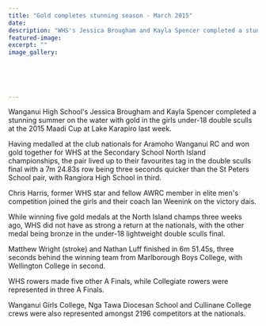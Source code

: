 ```yaml
---
title: "Gold completes stunning season - March 2015"
date: 
description: "WHS's Jessica Brougham and Kayla Spencer completed a stunning summer on the water with gold in the girls under-18 double sculls at the 2015 Maadi Cup at Lake Karapiro last week, Chronicle 30/3/15..."
featured-image: 
excerpt: ""
image_gallery:
	
	
	
	
	
---
```


<p>Wanganui High School's Jessica Brougham and Kayla Spencer completed a stunning summer on the water with gold in the girls under-18 double sculls at the 2015 Maadi Cup at Lake Karapiro last week.</p>
<p>Having medalled at the club nationals for Aramoho Wanganui RC and won gold together for WHS at the Secondary School North Island championships, the pair lived up to their favourites tag in the double sculls final with a 7m 24.83s row being three seconds quicker than the St Peters School pair, with Rangiora High School in third.</p>
<p>Chris Harris, former WHS star and fellow AWRC member in elite men's competition joined the girls and their coach Ian Weenink on the victory dais.</p>
<p>While winning five gold medals at the North Island champs three weeks ago, WHS did not have as strong a return at the nationals, with the other medal being bronze in the under-18 lightweight double sculls final.</p>
<p>Matthew Wright (stroke) and Nathan Luff finished in 6m 51.45s, three seconds behind the winning team from Marlborough Boys College, with Wellington College in second.</p>
<p>WHS rowers made five other A Finals, while Collegiate rowers were represented in three A Finals.</p>
<p>Wanganui Girls College, Nga Tawa Diocesan School and Cullinane College crews were also represented amongst 2196 competitors at the nationals.</p>

